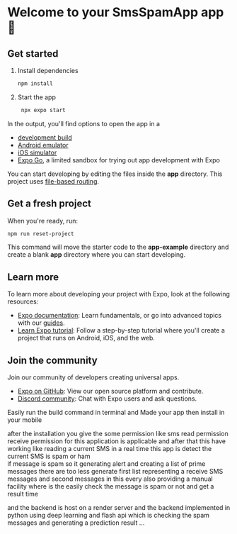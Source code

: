 # Welcome to your SmsSpamApp app 👋


## Get started

1. Install dependencies

   ```bash
   npm install
   ```

2. Start the app

   ```bash
    npx expo start
   ```

In the output, you'll find options to open the app in a

- [development build](https://docs.expo.dev/develop/development-builds/introduction/)
- [Android emulator](https://docs.expo.dev/workflow/android-studio-emulator/)
- [iOS simulator](https://docs.expo.dev/workflow/ios-simulator/)
- [Expo Go](https://expo.dev/go), a limited sandbox for trying out app development with Expo

You can start developing by editing the files inside the **app** directory. This project uses [file-based routing](https://docs.expo.dev/router/introduction).

## Get a fresh project

When you're ready, run:

```bash
npm run reset-project
```

This command will move the starter code to the **app-example** directory and create a blank **app** directory where you can start developing.

## Learn more

To learn more about developing your project with Expo, look at the following resources:

- [Expo documentation](https://docs.expo.dev/): Learn fundamentals, or go into advanced topics with our [guides](https://docs.expo.dev/guides).
- [Learn Expo tutorial](https://docs.expo.dev/tutorial/introduction/): Follow a step-by-step tutorial where you'll create a project that runs on Android, iOS, and the web.

## Join the community

Join our community of developers creating universal apps.

- [Expo on GitHub](https://github.com/expo/expo): View our open source platform and contribute.
- [Discord community](https://chat.expo.dev): Chat with Expo users and ask questions.

Easily run the build command in terminal and Made your app then install in your mobile

 after the installation you  give the some permission like sms read permission receive permission for this application is applicable and after that this have working like reading a current SMS in a real time 
  this app is detect the current SMS is spam or ham  
  if message is spam so it generating alert
  and creating a list of prime messages
  there are too less generate first list representing a receive SMS messages and second messages
  in this every also providing a manual facility where is the easily check the message is spam or not 
  and get a result time 

  and the backend is host on a render  server
  and the backend implemented in python using deep learning and flash api 
  which is checking the spam messages and generating a prediction result ...
